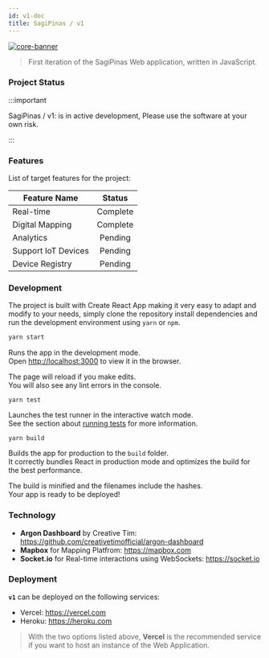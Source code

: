 ```yaml
---
id: v1-doc
title: SagiPinas / v1
---
```


[![core-banner](https://mist.now.sh/mist/v1-banner.png)]()

> First iteration of the SagiPinas Web application, written in JavaScript.

### Project Status

:::important

SagiPinas / v1: is in active development, Please use the software at your own risk.

:::

### Features

List of target features for the project:

| Feature Name        |  Status  |
| ------------------- | :------: |
| Real-time           | Complete |
| Digital Mapping     | Complete |
| Analytics           | Pending  |
| Support IoT Devices | Pending  |
| Device Registry     | Pending  |

### Development

The project is built with Create React App making it very easy to adapt and modify to your needs, simply clone the repository
install dependencies and run the development environment using `yarn` or `npm`.

```sh
yarn start
```

Runs the app in the development mode.<br />
Open [http://localhost:3000](http://localhost:3000) to view it in the browser.

The page will reload if you make edits.<br />
You will also see any lint errors in the console.

```yarn test
yarn test
```

Launches the test runner in the interactive watch mode.<br />
See the section about [running tests](https://facebook.github.io/create-react-app/docs/running-tests) for more information.

```yarn build
yarn build
```

Builds the app for production to the `build` folder.<br />
It correctly bundles React in production mode and optimizes the build for the best performance.

The build is minified and the filenames include the hashes.<br />
Your app is ready to be deployed!

### Technology

- **Argon Dashboard** by Creative Tim: https://github.com/creativetimofficial/argon-dashboard
- **Mapbox** for Mapping Platfrom: https://mapbox.com
- **Socket.io** for Real-time interactions using WebSockets: https://socket.io

### Deployment

**`v1`** can be deployed on the following services:

- Vercel: https://vercel.com
- Heroku: https://heroku.com

> With the two options listed above, **Vercel** is the recommended service if you want to host an instance of the Web Application.
